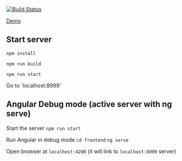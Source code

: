 [![Build Status](https://travis-ci.org/Malczewski/pointing-blackjack.svg?branch=develop)](https://travis-ci.org/Malczewski/pointing-blackjack)

[Demo]

## Start server
`npm install`

`npm run build`

`npm run start`

Go to `localhost:8999'

## Angular Debug mode (active server with ng serve)
Start the server
`npm run start`

Run Angular in debug mode
`cd frontend`
`ng serve`

Open browser at `localhost:4200` (it will link to `localhost:8999` server)

[//]: # (References)
[Demo]: https://pointing-blackjack.herokuapp.com/
